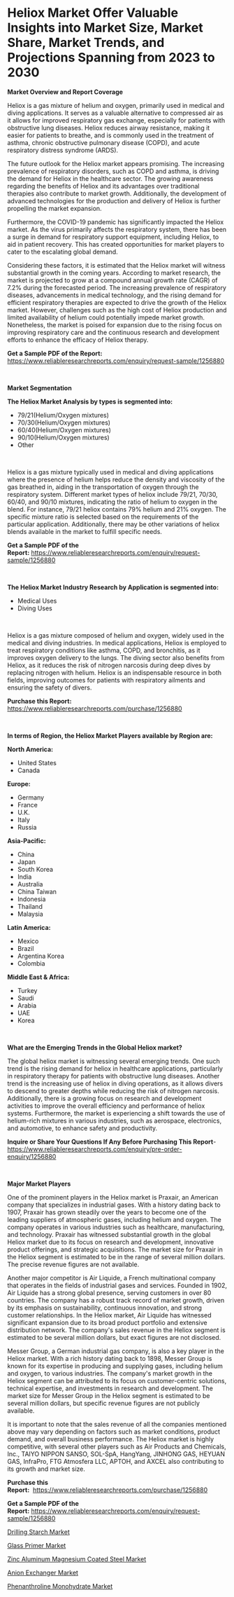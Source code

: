 <p><h1>Heliox Market Offer Valuable Insights into Market Size, Market Share, Market Trends, and Projections Spanning from 2023 to 2030</h1></p><p><strong>Market Overview and Report Coverage</strong></p>
<p><p>Heliox is a gas mixture of helium and oxygen, primarily used in medical and diving applications. It serves as a valuable alternative to compressed air as it allows for improved respiratory gas exchange, especially for patients with obstructive lung diseases. Heliox reduces airway resistance, making it easier for patients to breathe, and is commonly used in the treatment of asthma, chronic obstructive pulmonary disease (COPD), and acute respiratory distress syndrome (ARDS).</p><p>The future outlook for the Heliox market appears promising. The increasing prevalence of respiratory disorders, such as COPD and asthma, is driving the demand for Heliox in the healthcare sector. The growing awareness regarding the benefits of Heliox and its advantages over traditional therapies also contribute to market growth. Additionally, the development of advanced technologies for the production and delivery of Heliox is further propelling the market expansion.</p><p>Furthermore, the COVID-19 pandemic has significantly impacted the Heliox market. As the virus primarily affects the respiratory system, there has been a surge in demand for respiratory support equipment, including Heliox, to aid in patient recovery. This has created opportunities for market players to cater to the escalating global demand.</p><p>Considering these factors, it is estimated that the Heliox market will witness substantial growth in the coming years. According to market research, the market is projected to grow at a compound annual growth rate (CAGR) of 7.2% during the forecasted period. The increasing prevalence of respiratory diseases, advancements in medical technology, and the rising demand for efficient respiratory therapies are expected to drive the growth of the Heliox market. However, challenges such as the high cost of Heliox production and limited availability of helium could potentially impede market growth. Nonetheless, the market is poised for expansion due to the rising focus on improving respiratory care and the continuous research and development efforts to enhance the efficacy of Heliox therapy.</p></p>
<p><strong>Get a Sample PDF of the Report:</strong> <a href="https://www.reliableresearchreports.com/enquiry/request-sample/1256880">https://www.reliableresearchreports.com/enquiry/request-sample/1256880</a></p>
<p>&nbsp;</p>
<p><strong>Market Segmentation</strong></p>
<p><strong>The Heliox Market Analysis by types is segmented into:</strong></p>
<p><ul><li>79/21(Helium/Oxygen mixtures)</li><li>70/30(Helium/Oxygen mixtures)</li><li>60/40(Helium/Oxygen mixtures)</li><li>90/10(Helium/Oxygen mixtures)</li><li>Other</li></ul></p>
<p>&nbsp;</p>
<p><p>Heliox is a gas mixture typically used in medical and diving applications where the presence of helium helps reduce the density and viscosity of the gas breathed in, aiding in the transportation of oxygen through the respiratory system. Different market types of heliox include 79/21, 70/30, 60/40, and 90/10 mixtures, indicating the ratio of helium to oxygen in the blend. For instance, 79/21 heliox contains 79% helium and 21% oxygen. The specific mixture ratio is selected based on the requirements of the particular application. Additionally, there may be other variations of heliox blends available in the market to fulfill specific needs.</p></p>
<p><strong>Get a Sample PDF of the Report:</strong>&nbsp;<a href="https://www.reliableresearchreports.com/enquiry/request-sample/1256880">https://www.reliableresearchreports.com/enquiry/request-sample/1256880</a></p>
<p>&nbsp;</p>
<p><strong>The Heliox Market Industry Research by Application is segmented into:</strong></p>
<p><ul><li>Medical Uses</li><li>Diving Uses</li></ul></p>
<p>&nbsp;</p>
<p><p>Heliox is a gas mixture composed of helium and oxygen, widely used in the medical and diving industries. In medical applications, Heliox is employed to treat respiratory conditions like asthma, COPD, and bronchitis, as it improves oxygen delivery to the lungs. The diving sector also benefits from Heliox, as it reduces the risk of nitrogen narcosis during deep dives by replacing nitrogen with helium. Heliox is an indispensable resource in both fields, improving outcomes for patients with respiratory ailments and ensuring the safety of divers.</p></p>
<p><strong>Purchase this Report:</strong>&nbsp; <a href="https://www.reliableresearchreports.com/purchase/1256880">https://www.reliableresearchreports.com/purchase/1256880</a></p>
<p>&nbsp;</p>
<p><strong>In terms of Region, the Heliox Market Players available by Region are:</strong></p>
<p>
    <p> <strong> North America: </strong>
        <ul>
            <li>United States</li>
            <li>Canada</li>
        </ul>
        </p> 
    <p> <strong> Europe: </strong>
        <ul>
            <li>Germany</li>
            <li>France</li>
            <li>U.K.</li>
            <li>Italy</li>
            <li>Russia</li>
        </ul>
        </p> 
    <p> <strong> Asia-Pacific: </strong>
        <ul>
            <li>China</li>
            <li>Japan</li>
            <li>South Korea</li>
            <li>India</li>
            <li>Australia</li>
            <li>China Taiwan</li>
            <li>Indonesia</li>
            <li>Thailand</li>
            <li>Malaysia</li>
        </ul>
        </p> 
    <p> <strong> Latin America: </strong>
        <ul>
            <li>Mexico</li>
            <li>Brazil</li>
            <li>Argentina Korea</li>
            <li>Colombia</li>
        </ul>
        </p> 
    <p> <strong> Middle East & Africa: </strong>
        <ul>
            <li>Turkey</li>
            <li>Saudi</li>
            <li>Arabia</li>
            <li>UAE</li>
            <li>Korea</li>
        </ul>
    </p>
    </p>
<p>&nbsp;</p>
<p><strong>What are the Emerging Trends in the Global Heliox market?</strong></p>
<p><p>The global heliox market is witnessing several emerging trends. One such trend is the rising demand for heliox in healthcare applications, particularly in respiratory therapy for patients with obstructive lung diseases. Another trend is the increasing use of heliox in diving operations, as it allows divers to descend to greater depths while reducing the risk of nitrogen narcosis. Additionally, there is a growing focus on research and development activities to improve the overall efficiency and performance of heliox systems. Furthermore, the market is experiencing a shift towards the use of helium-rich mixtures in various industries, such as aerospace, electronics, and automotive, to enhance safety and productivity.</p></p>
<p><strong>Inquire or Share Your Questions If Any Before Purchasing This Report</strong>- <a href="https://www.reliableresearchreports.com/enquiry/pre-order-enquiry/1256880">https://www.reliableresearchreports.com/enquiry/pre-order-enquiry/1256880</a></p>
<p>&nbsp;</p>
<p><strong>Major Market Players</strong></p>
<p><p>One of the prominent players in the Heliox market is Praxair, an American company that specializes in industrial gases. With a history dating back to 1907, Praxair has grown steadily over the years to become one of the leading suppliers of atmospheric gases, including helium and oxygen. The company operates in various industries such as healthcare, manufacturing, and technology. Praxair has witnessed substantial growth in the global Heliox market due to its focus on research and development, innovative product offerings, and strategic acquisitions. The market size for Praxair in the Heliox segment is estimated to be in the range of several million dollars. The precise revenue figures are not available.</p><p>Another major competitor is Air Liquide, a French multinational company that operates in the fields of industrial gases and services. Founded in 1902, Air Liquide has a strong global presence, serving customers in over 80 countries. The company has a robust track record of market growth, driven by its emphasis on sustainability, continuous innovation, and strong customer relationships. In the Heliox market, Air Liquide has witnessed significant expansion due to its broad product portfolio and extensive distribution network. The company's sales revenue in the Heliox segment is estimated to be several million dollars, but exact figures are not disclosed.</p><p>Messer Group, a German industrial gas company, is also a key player in the Heliox market. With a rich history dating back to 1898, Messer Group is known for its expertise in producing and supplying gases, including helium and oxygen, to various industries. The company's market growth in the Heliox segment can be attributed to its focus on customer-centric solutions, technical expertise, and investments in research and development. The market size for Messer Group in the Heliox segment is estimated to be several million dollars, but specific revenue figures are not publicly available.</p><p>It is important to note that the sales revenue of all the companies mentioned above may vary depending on factors such as market conditions, product demand, and overall business performance. The Heliox market is highly competitive, with several other players such as Air Products and Chemicals, Inc., TAIYO NIPPON SANSO, SOL-SpA, HangYang, JINHONG GAS, HEYUAN GAS, InfraPro, FTG Atmosfera LLC, APTOH, and AXCEL also contributing to its growth and market size.</p></p>
<p><strong>Purchase this Report:</strong>&nbsp;&nbsp;<a href="https://www.reliableresearchreports.com/purchase/1256880">https://www.reliableresearchreports.com/purchase/1256880</a></p>
<p></p>
<p><strong>Get a Sample PDF of the Report:</strong>&nbsp;<a href="https://www.reliableresearchreports.com/enquiry/request-sample/1256880">https://www.reliableresearchreports.com/enquiry/request-sample/1256880</a></p>
<p><p><a href="https://github.com/rahu1501/Market-Research-Report-List-1/blob/main/drilling-starch-market.md">Drilling Starch Market</a></p><p><a href="https://github.com/rahu1503/Market-Research-Report-List-1/blob/main/glass-primer-market.md">Glass Primer Market</a></p><p><a href="https://github.com/rahu1505/Market-Research-Report-List-1/blob/main/zinc-aluminum-magnesium-coated-steel-market.md">Zinc Aluminum Magnesium Coated Steel Market</a></p><p><a href="https://github.com/rahu1506/Market-Research-Report-List-1/blob/main/anion-exchanger-market.md">Anion Exchanger Market</a></p><p><a href="https://github.com/rahu1502/Market-Research-Report-List-1/blob/main/phenanthroline-monohydrate-market.md">Phenanthroline Monohydrate Market</a></p></p>